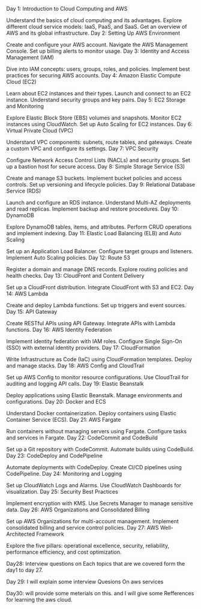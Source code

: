Day 1: Introduction to Cloud Computing and AWS

Understand the basics of cloud computing and its advantages.
Explore different cloud service models: IaaS, PaaS, and SaaS.
Get an overview of AWS and its global infrastructure.
Day 2: Setting Up AWS Environment

Create and configure your AWS account.
Navigate the AWS Management Console.
Set up billing alerts to monitor usage.
Day 3: Identity and Access Management (IAM)

Dive into IAM concepts: users, groups, roles, and policies.
Implement best practices for securing AWS accounts.
Day 4: Amazon Elastic Compute Cloud (EC2)

Learn about EC2 instances and their types.
Launch and connect to an EC2 instance.
Understand security groups and key pairs.
Day 5: EC2 Storage and Monitoring

Explore Elastic Block Store (EBS) volumes and snapshots.
Monitor EC2 instances using CloudWatch.
Set up Auto Scaling for EC2 instances.
Day 6: Virtual Private Cloud (VPC)

Understand VPC components: subnets, route tables, and gateways.
Create a custom VPC and configure its settings.
Day 7: VPC Security

Configure Network Access Control Lists (NACLs) and security groups.
Set up a bastion host for secure access.
Day 8: Simple Storage Service (S3)

Create and manage S3 buckets.
Implement bucket policies and access controls.
Set up versioning and lifecycle policies.
Day 9: Relational Database Service (RDS)

Launch and configure an RDS instance.
Understand Multi-AZ deployments and read replicas.
Implement backup and restore procedures.
Day 10: DynamoDB

Explore DynamoDB tables, items, and attributes.
Perform CRUD operations and implement indexing.
Day 11: Elastic Load Balancing (ELB) and Auto Scaling

Set up an Application Load Balancer.
Configure target groups and listeners.
Implement Auto Scaling policies.
Day 12: Route 53

Register a domain and manage DNS records.
Explore routing policies and health checks.
Day 13: CloudFront and Content Delivery

Set up a CloudFront distribution.
Integrate CloudFront with S3 and EC2.
Day 14: AWS Lambda

Create and deploy Lambda functions.
Set up triggers and event sources.
Day 15: API Gateway

Create RESTful APIs using API Gateway.
Integrate APIs with Lambda functions.
Day 16: AWS Identity Federation

Implement identity federation with IAM roles.
Configure Single Sign-On (SSO) with external identity providers.
Day 17: CloudFormation

Write Infrastructure as Code (IaC) using CloudFormation templates.
Deploy and manage stacks.
Day 18: AWS Config and CloudTrail

Set up AWS Config to monitor resource configurations.
Use CloudTrail for auditing and logging API calls.
Day 19: Elastic Beanstalk

Deploy applications using Elastic Beanstalk.
Manage environments and configurations.
Day 20: Docker and ECS

Understand Docker containerization.
Deploy containers using Elastic Container Service (ECS).
Day 21: AWS Fargate

Run containers without managing servers using Fargate.
Configure tasks and services in Fargate.
Day 22: CodeCommit and CodeBuild

Set up a Git repository with CodeCommit.
Automate builds using CodeBuild.
Day 23: CodeDeploy and CodePipeline

Automate deployments with CodeDeploy.
Create CI/CD pipelines using CodePipeline.
Day 24: Monitoring and Logging

Set up CloudWatch Logs and Alarms.
Use CloudWatch Dashboards for visualization.
Day 25: Security Best Practices

Implement encryption with KMS.
Use Secrets Manager to manage sensitive data.
Day 26: AWS Organizations and Consolidated Billing

Set up AWS Organizations for multi-account management.
Implement consolidated billing and service control policies.
Day 27: AWS Well-Architected Framework

Explore the five pillars: operational excellence, security, reliability, performance efficiency, and cost optimization.


Day28: Interview questions on Each topics that are we covered form the day1 to day 27.

Day 29: I will explain some interview Quesions On aws services 


Day30: will provide some meterials on this. and I will give some Refferences for learning the aws cloud.
